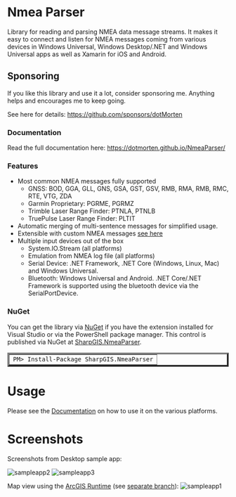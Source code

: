 Nmea Parser
=========

Library for reading and parsing NMEA data message streams.
It makes it easy to connect and listen for NMEA messages coming from various devices in Windows Universal, Windows Desktop/.NET and Windows Universal apps as well as Xamarin for iOS and Android.


## Sponsoring

If you like this library and use it a lot, consider sponsoring me. Anything helps and encourages me to keep going.

See here for details: https://github.com/sponsors/dotMorten


### Documentation

Read the full documentation here: https://dotmorten.github.io/NmeaParser/


### Features

- Most common NMEA messages fully supported
  - GNSS: BOD, GGA, GLL, GNS, GSA, GST, GSV, RMB, RMA, RMB, RMC, RTE, VTG, ZDA
  - Garmin Proprietary: PGRME, PGRMZ
  - Trimble Laser Range Finder: PTNLA, PTNLB
  - TruePulse Laser Range Finder: PLTIT
- Automatic merging of multi-sentence messages for simplified usage.
- Extensible with custom NMEA messages [see here](concepts/CustomMessages.html)
- Multiple input devices out of the box
  - System.IO.Stream (all platforms)
  - Emulation from NMEA log file (all platforms)
  - Serial Device: .NET Framework, .NET Core (Windows, Linux, Mac) and Windows Universal.
  - Bluetooth: Windows Universal and Android. .NET Core/.NET Framework is supported using the bluetooth device via the SerialPortDevice.


### NuGet
You can get the library via [NuGet](http://www.nuget.org) if you have the extension installed for Visual Studio or via the PowerShell package manager.  This control is published via NuGet at [SharpGIS.NmeaParser](https://nuget.org/packages/SharpGIS.NmeaParser).

<table border="4px">
<tr><td>
            <code>PM&gt; Install-Package SharpGIS.NmeaParser</code>
</td></tr></table>

Usage
=====================

Please see the [Documentation](https://dotmorten.github.io/NmeaParser/concepts/index.html) on how to use it on the various platforms.

Screenshots
=====================
Screenshots from Desktop sample app:

![sampleapp2](https://cloud.githubusercontent.com/assets/1378165/5062460/10cc3064-6d77-11e4-8365-1e9c7c346afc.png)
![sampleapp3](https://cloud.githubusercontent.com/assets/1378165/5062461/123adfc2-6d77-11e4-8573-1fe95fa0325f.png)

Map view using the [ArcGIS Runtime](http://developer.arcgis.com/net) (see [separate branch](https://github.com/dotMorten/NmeaParser/tree/ArcGISLocationProvider)):
![sampleapp1](https://cloud.githubusercontent.com/assets/1378165/5062617/3419eef4-6d7b-11e4-8c8b-a6c4eaa212f0.jpg)

